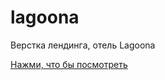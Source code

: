 # lagoona
Верстка лендинга, отель Lagoona

[Нажми, что бы посмотреть](https://jeromejer.github.io/lagoona/ "Нажми, что бы посмотреть")
